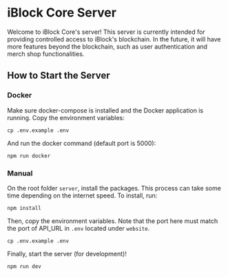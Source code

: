 # iBlock Core Server

Welcome to iBlock Core's server! This server is currently intended for providing controlled access to iBlock's blockchain. In the future, it will have more features beyond the blockchain, such as user authentication and merch shop functionalities.

## How to Start the Server

### Docker

Make sure docker-compose is installed and the Docker application is running. Copy the environment variables:
```shell
cp .env.example .env
```
And run the docker command (default port is 5000):
```shell
npm run docker
```

### Manual

On the root folder `server`, install the packages. This process can take some time depending on the internet speed. To install, run:
```shell
npm install
```
Then, copy the environment variables. Note that the port here must match the port of API_URL in `.env` located under `website`.
```shell
cp .env.example .env
```
Finally, start the server (for development)!
```shell
npm run dev
```
